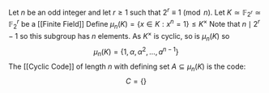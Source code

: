 Let $n$ be an odd integer and let $r\geq 1$ such that $2^{r}\equiv 1 \pmod{n}$. 
Let $K\simeq \mathbb{F}_{2^{r}}\simeq \mathbb{F}_{2}^{r}$ be a [[Finite Field]]
Define $\mu_{n}(K)=\{ x\in K:x^{n}=1 \}\leq K^{\times}$
Note that $n\mid 2^{r}-1$ so this subgroup has $n$ elements. 
As $K^{\times}$ is cyclic, so is $\mu_{n}(K)$ so 
$$
\mu_{n}(K)=\{ 1,\alpha,\alpha^{2},\dots,a^{n-1} \}
$$
The [[Cyclic Code]] of length $n$ with defining set $A\subseteq \mu_{n}(K)$ is the code:
$$
C=\{  \}
$$